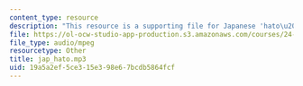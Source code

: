 ```yaml
---
content_type: resource
description: "This resource is a supporting file for Japanese 'hato\u2014hatto'."
file: https://ol-ocw-studio-app-production.s3.amazonaws.com/courses/24-901-language-and-its-structure-i-phonology-fall-2010/19a5a2ef5ce315e398e67bcdb5864fcf_jap_hato.mp3
file_type: audio/mpeg
resourcetype: Other
title: jap_hato.mp3
uid: 19a5a2ef-5ce3-15e3-98e6-7bcdb5864fcf
---
```

